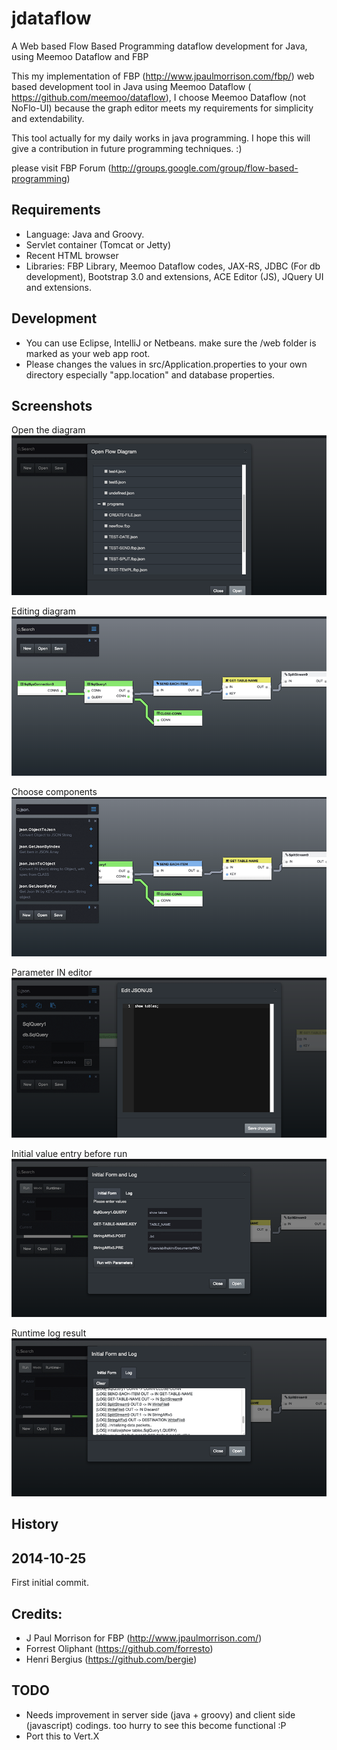jdataflow
=========

A Web based Flow Based Programming dataflow development  for Java, using Meemoo Dataflow and FBP

This my implementation of FBP (http://www.jpaulmorrison.com/fbp/) web based development tool in Java using Meemoo Dataflow ( https://github.com/meemoo/dataflow), I choose Meemoo Dataflow  (not NoFlo-UI) because the graph editor meets my requirements for simplicity and extendability.

This tool actually for my daily works in java programming. I hope this will give a contribution in future programming techniques. :)

please visit FBP Forum (http://groups.google.com/group/flow-based-programming)

Requirements
------------
- Language: Java and Groovy.
- Servlet container (Tomcat or Jetty)
- Recent HTML browser
- Libraries: FBP Library, Meemoo Dataflow codes, JAX-RS, JDBC (For db development), Bootstrap 3.0 and extensions, ACE Editor (JS), JQuery UI and extensions. 

Development
------------
- You can use Eclipse, IntelliJ or Netbeans. make sure the /web folder is marked as your web app root.
- Please changes the values in src/Application.properties to your own directory especially "app.location" and database properties.

Screenshots
-----------
Open the diagram
![Open the diagram](https://raw.githubusercontent.com/elhakimz/jdataflow/master/screenshots/screen1.png "")

Editing diagram
![Editing diagram](https://raw.githubusercontent.com/elhakimz/jdataflow/master/screenshots/screen2.png "")

Choose components
![Choose components](https://raw.githubusercontent.com/elhakimz/jdataflow/master/screenshots/screen3.png "")

Parameter IN editor
![Parameter IN editor](https://raw.githubusercontent.com/elhakimz/jdataflow/master/screenshots/screen4.png "")

Initial value entry before run
![Initial value entry before run](https://raw.githubusercontent.com/elhakimz/jdataflow/master/screenshots/screen5.png "")

Runtime log result
![Runtime log result](https://raw.githubusercontent.com/elhakimz/jdataflow/master/screenshots/screen6.png "")


History
--------
2014-10-25 
-----------
First initial commit.


Credits:
-------
- J Paul Morrison for FBP (http://www.jpaulmorrison.com/)
- Forrest Oliphant (https://github.com/forresto)
- Henri Bergius (https://github.com/bergie) 


TODO
----
- Needs improvement in server side (java + groovy) and client side (javascript)  codings. too hurry to see this become functional :P
- Port this to Vert.X

